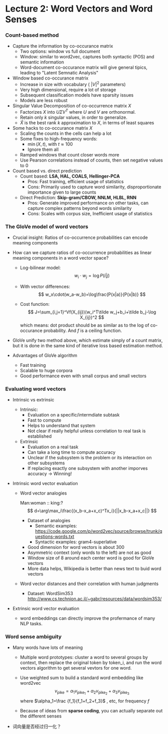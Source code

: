 # Lecture 2: Word Vectors and Word Senses

### Count-based method

- Capture the information by co-occurance matrix
  - Two options: window vs full document
  - Window: similar to word2vec, captures both syntactic (POS) and semantic information
  - Word-document co-occurance matrix will give general tipics, leading to "Latent Semnatic Analysis" 
- Window based co-occurance matrix
  - Increase in size with vocabulary ( $|V|^2$ parameters)
  - Very high dimensional, require a lot of storage
  - Subsequent classification models have sparsity issues
  - Models are less robust
- Singular Value Decomposition of co-occurrence matrix $X$
  - Factorizes $X$ into $U\Sigma V^T$ where $U$ and $V$ are orthonormal.
  - Retain only $k$ singular values, in order to generalize.
  - $\hat X$ is the best rank $k$ approximation to $X$, in terms of least squares
- Some hacks to co-occurance matrix $X$
  - Scaling the counts in the cells can help a lot
  - Some fixes to high-frequency words:
    - $\min(X,t)$, with $t\approx 100$
    - Ignore them all
  - Ramped windows that count closer words more
  - Use Pearson correlations instead of counts, then set negative values to 0
- Count based vs. direct prediction
  - Count based: **LSA, HAL, COALS, Hellinger-PCA**
    - Pros: Fast training, efficient usage of statistics
    - Cons: Primarily used to capture word similarity, disproportionate importance given to large counts
  - Direct Prediction: **Skip-gram/CBOW, NNLM, HLBL, RNN**
    - Pros: Generate improved performance on other tasks, can capture complex patterns beyond words similarity
    - Cons: Scales with corpus size, Inefficient usage of statistics

### The GloVe model of word vectors

- Crucial insight: Ratios of co-occurrence probabilities can encode meaning components

- How can we capture ratios of co-occurrence probabilities as linear meaning components in a word vector space?

  - Log-bilinear model:
    $$
    w_i\cdot w_j=\log P(i|j)
    $$

  - With vector differences:
    $$
    w_x\cdot(w_a-w_b)=\log\frac{P(x|a)}{P(x|b)}
    $$

  - Cost function:
    $$
    J=\sum_{i,j=1}^Vf(X_{ij})(w_i^T\tilde w_j+b_i+\tilde b_j-\log X_{ij})^2
    $$
    which means: dot product should be as similar as to the log of co-occurance probability. And $f$ is a ceiling function.

- GloVe unify two method above, which estimate simply of a count matrix, but it is done in the same kind of iterative loss based estimation method.

- Advantages of GloVe algorithm

  - Fast training
  - Scalable to huge corpora
  - Good performance even with small corpus and small vectors

### Evaluating word vectors

- Intrinsic vs extrinsic

  - Intrinsic:
    - Evaluation on a specific/intermdiate subtask
    - Fast to compute
    - Helps to understand that system
    - Not clear if really helpful unless correlation to real task is established
  - Extrinsic
    - Evaluation on a real task
    - Can take a long time to compute accuracy
    - Unclear if the subsystem is the problem or its interaction on other subsystems
    - If replacing exactly one subsystem with another imporves accuracy -> Winning!

- Intrinsic word vector evaluation

  - Word vector analogies

    Man:woman :: king:?
    $$
    d=\arg\max_i\frac{(x_b-x_a+x_c)^Tx_i}{||x_b-x_a+x_c||}
    $$

    - Dataset of analogies
      - Semantic examples: https://code.google.com/p/word2vec/source/browse/trunk/questions-words.txt
      - Syntactic examples: gram4-superlative
    - Good dimension for word vectors is about 300
    - Asymmetric context (only words to the left) are not as good
    - Window size of 8 around each center word is good for GloVe vectors
    - More data helps, Wikipedia is better than news text to buid word vectors

  - Word vector distances and their correlation with human judgments

    - Dataset: WordSim353 http://www.cs.technion.ac.il/~gabr/resources/data/wordsim353/

- Extrinsic word vector evaluation

  - word embeddings can directly improve the profermance of many NLP tasks.

### Word sense ambiguity

- Many words have lots of meaning

  - Multiple word prototypes: cluster a word to several groups by context, then replace the original token by token_i, and run the word vectors algorithm to get several vevtors for one word.

  - Use weighted sum to build a standard word embedding like word2vec
    $$
    v_{\text{pike}}= \alpha_1v_{\text{pike}_1} +\alpha_2v_{\text{pike}_2} +\alpha_3v_{\text{pike}_3} 
    $$
    where $\alpha_1=\frac {f_1}{f_1+f_2+f_3}$ , etc, for frequency $f$

  - Because of ideas from **sparse coding**, you can actually separate out the different senses 



- 词向量是否经过归一化？